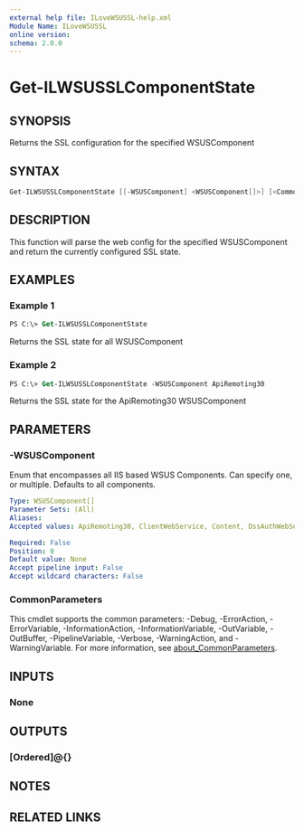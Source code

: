 ```yaml
---
external help file: ILoveWSUSSL-help.xml
Module Name: ILoveWSUSSL
online version:
schema: 2.0.0
---
```


# Get-ILWSUSSLComponentState

## SYNOPSIS

Returns the SSL configuration for the specified WSUSComponent

## SYNTAX

```powershell
Get-ILWSUSSLComponentState [[-WSUSComponent] <WSUSComponent[]>] [<CommonParameters>]
```

## DESCRIPTION

This function will parse the web config for the specified WSUSComponent and return the currently configured SSL state.

## EXAMPLES

### Example 1

```ps
PS C:\> Get-ILWSUSSLComponentState
```

Returns the SSL state for all WSUSComponent

### Example 2

```ps
PS C:\> Get-ILWSUSSLComponentState -WSUSComponent ApiRemoting30
```

Returns the SSL state for the ApiRemoting30 WSUSComponent

## PARAMETERS

### -WSUSComponent

Enum that encompasses all IIS based WSUS Components. Can specify one, or multiple. Defaults to all components.

```yaml
Type: WSUSComponent[]
Parameter Sets: (All)
Aliases:
Accepted values: ApiRemoting30, ClientWebService, Content, DssAuthWebService, Inventory, ReportingWebService, SelfUpdate, ServerSyncWebService, SimpleAuthWebService

Required: False
Position: 0
Default value: None
Accept pipeline input: False
Accept wildcard characters: False
```

### CommonParameters

This cmdlet supports the common parameters: -Debug, -ErrorAction, -ErrorVariable, -InformationAction, -InformationVariable, -OutVariable, -OutBuffer, -PipelineVariable, -Verbose, -WarningAction, and -WarningVariable. For more information, see [about_CommonParameters](http://go.microsoft.com/fwlink/?LinkID=113216).

## INPUTS

### None

## OUTPUTS

### [Ordered]@{}

## NOTES

## RELATED LINKS
